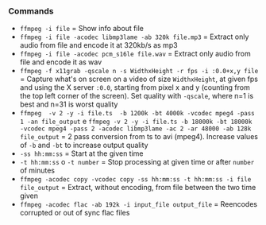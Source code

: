 ### Commands

* `ffmpeg -i file` = Show info about file
* `ffmpeg -i file -acodec libmp3lame -ab 320k file.mp3` = Extract only audio from file and encode it at 320kb/s as mp3
* `ffmpeg -i file -acodec pcm_s16le file.wav` = Extract only audio from file and encode it as wav
* `ffmpeg -f x11grab -qscale n -s WidthxHeight -r fps -i :0.0+x,y file` = Capture what's on screen on a video of size `WidthxHeight`, at given fps and using the X server `:0.0`, starting from pixel x and y (counting from the top left corner of the screen). Set quality with `-qscale`, where n=1 is best and n=31 is worst quality
* `ffmpeg  -v 2 -y -i file.ts  -b 1200k -bt 4000k -vcodec mpeg4 -pass 1 -an file_output` e `ffmpeg -v 2 -y -i file.ts -b 18000k -bt 18000k -vcodec mpeg4 -pass 2 -acodec libmp3lame -ac 2 -ar 48000 -ab 128k file_output` = 2 pass conversion from ts to avi (mpeg4). Increase values of `-b` and `-bt` to increase output quality
* `-ss hh:mm:ss` = Start at the given time
* `-t hh:mm:ss` o `-t number` = Stop processing at given time or after `number` of minutes
* `ffmpeg -acodec copy -vcodec copy -ss hh:mm:ss -t hh:mm:ss -i file file_output` = Extract, without encoding, from file between the two time given
* `ffmpeg -acodec flac -ab 192k -i input_file output_file` = Reencodes corrupted or out of sync flac files
